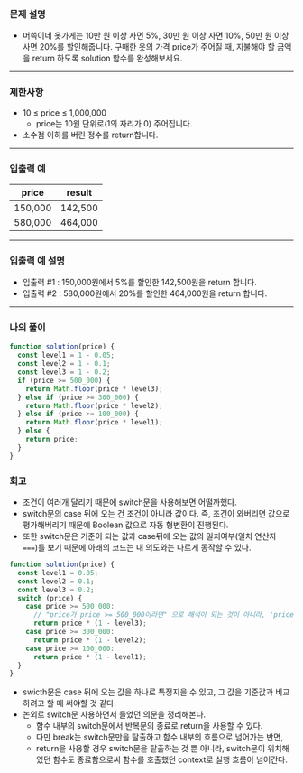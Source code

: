 ### 문제 설명

- 머쓱이네 옷가게는 10만 원 이상 사면 5%, 30만 원 이상 사면 10%, 50만 원 이상 사면 20%를 할인해줍니다.
  구매한 옷의 가격 price가 주어질 때, 지불해야 할 금액을 return 하도록 solution 함수를 완성해보세요.

---

### 제한사항

- 10 ≤ price ≤ 1,000,000
  - price는 10원 단위로(1의 자리가 0) 주어집니다.
- 소수점 이하를 버린 정수를 return합니다.

---

### 입출력 예

| price   | result  |
| ------- | ------- |
| 150,000 | 142,500 |
| 580,000 | 464,000 |

---

### 입출력 예 설명

- 입출력 #1 : 150,000원에서 5%를 할인한 142,500원을 return 합니다.
- 입출력 #2 : 580,000원에서 20%를 할인한 464,000원을 return 합니다.

---

### 나의 풀이

```javascript
function solution(price) {
  const level1 = 1 - 0.05;
  const level2 = 1 - 0.1;
  const level3 = 1 - 0.2;
  if (price >= 500_000) {
    return Math.floor(price * level3);
  } else if (price >= 300_000) {
    return Math.floor(price * level2);
  } else if (price >= 100_000) {
    return Math.floor(price * level1);
  } else {
    return price;
  }
}
```

### 회고

- 조건이 여러개 달리기 때문에 switch문을 사용해보면 어떨까했다.
- switch문의 case 뒤에 오는 건 조건이 아니라 값이다. 즉, 조건이 와버리면 값으로 평가해버리기 때문에 Boolean 값으로 자동 형변환이 진행된다.
- 또한 switch문은 기준이 되는 값과 case뒤에 오는 값의 일치여부(일치 연산자 `===`)를 보기 때문에 아래의 코드는 내 의도와는 다르게 동작할 수 있다.

```javascript
function solution(price) {
  const level1 = 0.05;
  const level2 = 0.1;
  const level3 = 0.2;
  switch (price) {
    case price >= 500_000:
      // "price가 price >= 500_000이라면" 으로 해석이 되는 것이 아니라, 'price >= 500_000'는 Boolean값으로 평가되기 때문에 'price === true라면', 또는 'price === false 라면' 으로 해석되는 것.
      return price * (1 - level3);
    case price >= 300_000:
      return price * (1 - level2);
    case price >= 100_000:
      return price * (1 - level1);
  }
}
```

- swicth문은 case 뒤에 오는 값을 하나로 특정지을 수 있고, 그 값을 기준값과 비교하려고 할 때 써야할 것 같다.
- 논외로 switch문 사용하면서 들었던 의문을 정리해본다.
  - 함수 내부의 switch문에서 반복문의 종료로 return을 사용할 수 있다.
  - 다만 break는 switch문만을 탈출하고 함수 내부의 흐름으로 넘어가는 반면,
  - return을 사용할 경우 switch문을 탈출하는 것 뿐 아니라, switch문이 위치해있던 함수도 종료함으로써 함수를 호출했던 context로 실행 흐름이 넘어간다.
